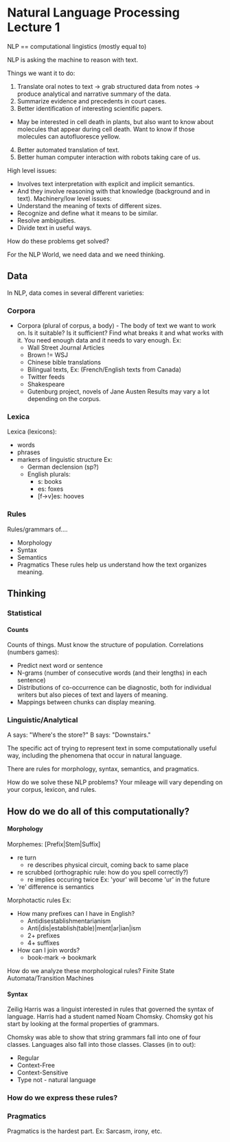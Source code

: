# Natural Language Processing Lecture 1


NLP == computational lingistics
(mostly equal to)

NLP is asking the machine to reason with text.

Things we want it to do:
1.  Translate oral notes to text -> grab structured data from notes -> produce analytical and narrative summary of the data.
2.  Summarize evidence and precedents in court cases.
3.  Better identification of interesting scientific papers.
  - May be interested in cell death in plants, but also want to know about molecules that appear during cell death.  Want to know if those molecules can autofluoresce yellow.
4.  Better automated translation of text.  
5.  Better human computer interaction with robots taking care of us.  

High level issues:
-  Involves text interpretation with explicit and implicit semantics.
-  And they involve reasoning with that knowledge (background and in text).
Machinery/low level issues:
-  Understand the meaning of texts of different sizes.
-  Recognize and define what it means to be similar.
-  Resolve ambiguities.
-  Divide text in useful ways.


How do these problems get solved?

For the NLP World, we need data and we need thinking.

## Data

In NLP, data comes in several different varieties:

### Corpora
- Corpora (plural of corpus, a body) - The body of text we want to work on.
Is it suitable?  Is it sufficient?  Find what breaks it and what works with it.  You need enough data and it needs to vary enough.
Ex:
  - Wall Street Journal Articles
  - Brown != WSJ
  - Chinese bible translations
  - Bilingual texts, Ex: (French/English texts from Canada)
  - Twitter feeds
  - Shakespeare
  - Gutenburg project, novels of Jane Austen
Results may vary a lot depending on the corpus.

### Lexica
Lexica (lexicons):
- words
- phrases
- markers of linguistic structure
Ex:
  - German declension (sp?)
  - English plurals:
    - s: books
    - es: foxes
    - [f->v]es: hooves


### Rules
Rules/grammars of....
  - Morphology
  - Syntax
  - Semantics
  - Pragmatics
These rules help us understand how the text organizes meaning.

## Thinking

### Statistical

#### Counts
Counts of things.
Must know the structure of population.
Correlations (numbers games):
  - Predict next word or sentence
  - N-grams (number of consecutive words (and their lengths) in each sentence)
  - Distributions of co-occurrence can be diagnostic, both for individual writers but also pieces of text and layers of meaning.
  - Mappings between chunks can display meaning.

### Linguistic/Analytical

A says:  "Where's the store?"
B says:  "Downstairs."

The specific act of trying to represent text in some computationally useful way, including the phenomena that occur in natural language.  

There are rules for morphology, syntax, semantics, and pragmatics.

How do we solve these NLP problems?  Your mileage will vary depending on your corpus, lexicon, and rules.


## How do we do all of this computationally?
#### Morphology
Morphemes: [Prefix|Stem|Suffix]
  - re turn
    - re describes physical circuit, coming back to same place
  - re scrubbed (orthographic rule: how do you spell correctly?)
    - re implies occuring twice
    Ex: 'your' will become 'ur' in the future
  - 're' difference is semantics

Morphotactic rules
Ex: 
- How many prefixes can I have in English?
  - Antidisestablishmentarianism
  - Anti|dis|establish(table)|ment|ar|ian|ism
  - 2+ prefixes
  - 4+ suffixes
- How can I join words?
  - book-mark -> bookmark

How do we analyze these morphological rules?
Finite State Automata/Transition Machines

#### Syntax

Zeilig Harris was a linguist interested in rules that governed the syntax of language.
Harris had a student named Noam Chomsky.
Chomsky got his start by looking at the formal properties of grammars.

Chomsky was able to show that string grammars fall into one of four classes.  Languages also fall into those classes.
Classes (in to out):
  - Regular
  - Context-Free
  - Context-Sensitive
  - Type not - natural language

### How do we express these rules?


### Pragmatics

Pragmatics is the hardest part.
Ex: Sarcasm, irony, etc.


